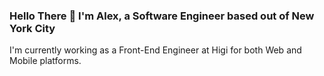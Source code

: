 ### Hello There 👋 I'm Alex, a Software Engineer based out of New York City

I'm currently working as a Front-End Engineer at Higi for both Web and Mobile platforms. 
